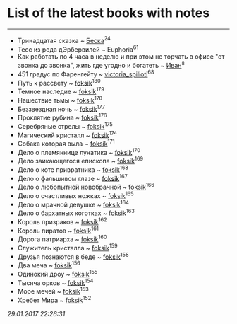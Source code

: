 # List of the latest books with notes
---

* Тринадцатая сказка ~ [Беска](users/157/1577468-vkontakte)<sup>24</sup>
* Тесс из рода дЭрбервилей ~ [Euphoria](users/106/106304994652616315178-google)<sup>61</sup>
* Как работать по 4 часа в неделю и при этом не торчать в офисе "от звонка до звонка", жить где угодно и богатеть ~ [Иван](users/111/111223381196748176136-google)<sup>8</sup>
* 451 градус по Фаренгейту ~ [victoria_spilioti](users/219/219259003-vkontakte)<sup>68</sup>
* Путь к рассвету ~ [foksik](users/173/1734575-vkontakte)<sup>180</sup>
* Темное наследие ~ [foksik](users/173/1734575-vkontakte)<sup>179</sup>
* Нашествие тьмы ~ [foksik](users/173/1734575-vkontakte)<sup>178</sup>
* Беззвездная ночь ~ [foksik](users/173/1734575-vkontakte)<sup>177</sup>
* Проклятие рубина ~ [foksik](users/173/1734575-vkontakte)<sup>176</sup>
* Серебряные стрелы ~ [foksik](users/173/1734575-vkontakte)<sup>175</sup>
* Магический кристалл ~ [foksik](users/173/1734575-vkontakte)<sup>174</sup>
* Собака которая выла ~ [foksik](users/173/1734575-vkontakte)<sup>171</sup>
* Дело о племяннице лунатика ~ [foksik](users/173/1734575-vkontakte)<sup>170</sup>
* Дело заикающегося епископа ~ [foksik](users/173/1734575-vkontakte)<sup>169</sup>
* Дело о коте привратника ~ [foksik](users/173/1734575-vkontakte)<sup>168</sup>
* Дело о фальшивом глазе ~ [foksik](users/173/1734575-vkontakte)<sup>167</sup>
* Дело о любопытной новобрачной ~ [foksik](users/173/1734575-vkontakte)<sup>166</sup>
* Дело о счастливых ножках ~ [foksik](users/173/1734575-vkontakte)<sup>165</sup>
* Дело о мрачной девушке ~ [foksik](users/173/1734575-vkontakte)<sup>164</sup>
* Дело о бархатных коготках ~ [foksik](users/173/1734575-vkontakte)<sup>163</sup>
* Король призраков ~ [foksik](users/173/1734575-vkontakte)<sup>162</sup>
* Король пиратов ~ [foksik](users/173/1734575-vkontakte)<sup>161</sup>
* Дорога патриарха ~ [foksik](users/173/1734575-vkontakte)<sup>160</sup>
* Служитель кристалла ~ [foksik](users/173/1734575-vkontakte)<sup>159</sup>
* Друзья познаются в беде ~ [foksik](users/173/1734575-vkontakte)<sup>158</sup>
* Два меча ~ [foksik](users/173/1734575-vkontakte)<sup>156</sup>
* Одинокий дроу ~ [foksik](users/173/1734575-vkontakte)<sup>155</sup>
* Тысяча орков ~ [foksik](users/173/1734575-vkontakte)<sup>154</sup>
* Море мечей ~ [foksik](users/173/1734575-vkontakte)<sup>153</sup>
* Хребет Мира ~ [foksik](users/173/1734575-vkontakte)<sup>152</sup>


_29.01.2017 22:26:31_
